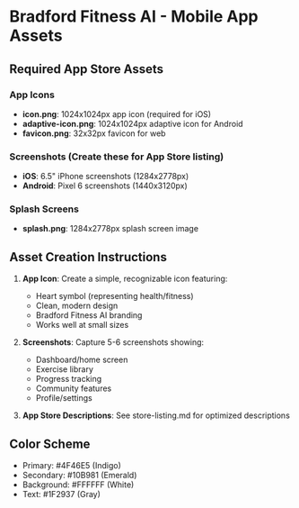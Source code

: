 # Bradford Fitness AI - Mobile App Assets

## Required App Store Assets

### App Icons
- **icon.png**: 1024x1024px app icon (required for iOS)
- **adaptive-icon.png**: 1024x1024px adaptive icon for Android
- **favicon.png**: 32x32px favicon for web

### Screenshots (Create these for App Store listing)
- **iOS**: 6.5" iPhone screenshots (1284x2778px)
- **Android**: Pixel 6 screenshots (1440x3120px)

### Splash Screens
- **splash.png**: 1284x2778px splash screen image

## Asset Creation Instructions

1. **App Icon**: Create a simple, recognizable icon featuring:
   - Heart symbol (representing health/fitness)
   - Clean, modern design
   - Bradford Fitness AI branding
   - Works well at small sizes

2. **Screenshots**: Capture 5-6 screenshots showing:
   - Dashboard/home screen
   - Exercise library
   - Progress tracking
   - Community features
   - Profile/settings

3. **App Store Descriptions**: See store-listing.md for optimized descriptions

## Color Scheme
- Primary: #4F46E5 (Indigo)
- Secondary: #10B981 (Emerald)
- Background: #FFFFFF (White)
- Text: #1F2937 (Gray)
